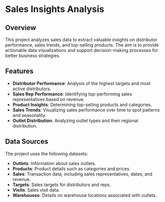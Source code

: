 # Sales Insights Analysis

## Overview
This project analyzes sales data to extract valuable insights on distributor performance, sales trends, and top-selling products. The aim is to provide actionable data visualizations and support decision-making processes for better business strategies.

## Features
- **Distributor Performance**: Analysis of the highest targets and most active distributors.
- **Sales Rep Performance**: Identifying top-performing sales representatives based on revenue.
- **Product Insights**: Determining top-selling products and categories.
- **Sales Trends**: Visualizing sales performance over time to spot patterns and seasonality.
- **Outlet Distribution**: Analyzing outlet types and their regional distribution.

## Data Sources
The project uses the following datasets:
- **Outlets**: Information about sales outlets.
- **Products**: Product details such as categories and prices.
- **Sales**: Transaction data, including sales representatives, dates, and revenue.
- **Targets**: Sales targets for distributors and reps.
- **Visits**: Sales visit data.
- **Warehouses**: Details on warehouse locations associated with outlets.
